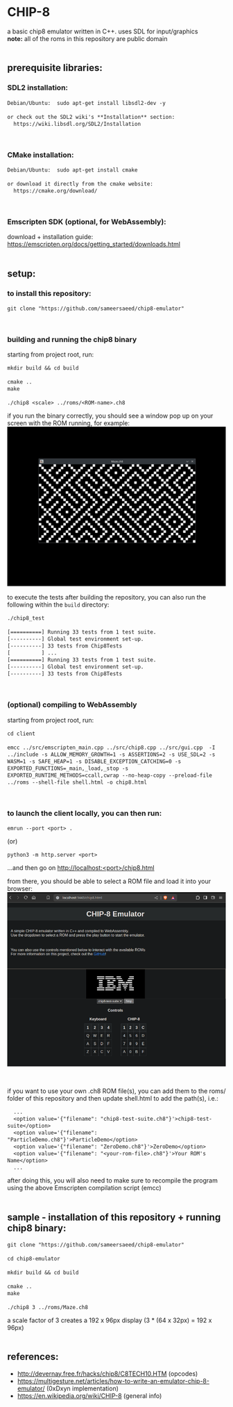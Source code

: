 # CHIP-8

a basic chip8 emulator written in C++. uses SDL for input/graphics
<br>
**note:** all of the roms in this repository are public domain
<br><br>



## **prerequisite libraries:**

### SDL2 installation:
```console
Debian/Ubuntu:  sudo apt-get install libsdl2-dev -y
  
or check out the SDL2 wiki's **Installation** section:
  https://wiki.libsdl.org/SDL2/Installation        
```
<br>

### CMake installation:
```console
Debian/Ubuntu:  sudo apt-get install cmake
  
or download it directly from the cmake website:
  https://cmake.org/download/
```
<br>

### Emscripten SDK (optional, for WebAssembly):
download + installation guide:
https://emscripten.org/docs/getting_started/downloads.html
<br><br>




## **setup:**
### to install this repository:
```console
git clone "https://github.com/sameersaeed/chip8-emulator"
```
<br>


### building and running the chip8 binary
starting from project root, run:

```console
mkdir build && cd build

cmake ..
make

./chip8 <scale> ../roms/<ROM-name>.ch8
```
if you run the binary correctly, you should see a window pop up on your screen with the ROM running, for example:<br>
<img width="714" alt="Screenshot 2024-06-21 at 7 25 51 PM" src="imgs/bin.png">

to execute the tests after building the repository, you can also run the following within the `build` directory:
```console
./chip8_test

[==========] Running 33 tests from 1 test suite.
[----------] Global test environment set-up.
[----------] 33 tests from Chip8Tests
[          ] ...
[==========] Running 33 tests from 1 test suite.
[----------] Global test environment set-up.
[----------] 33 tests from Chip8Tests
```

<br>


### (optional) compiling to WebAssembly

starting from project root, run:

```console
cd client

emcc ../src/emscripten_main.cpp ../src/chip8.cpp ../src/gui.cpp  -I ../include -s ALLOW_MEMORY_GROWTH=1 -s ASSERTIONS=2 -s USE_SDL=2 -s WASM=1 -s SAFE_HEAP=1 -s DISABLE_EXCEPTION_CATCHING=0 -s EXPORTED_FUNCTIONS=_main,_load,_stop -s EXPORTED_RUNTIME_METHODS=ccall,cwrap --no-heap-copy --preload-file ../roms --shell-file shell.html -o chip8.html
```
<br>


### to launch the client locally, you can then run:

```console
emrun --port <port> .
```
(or)
```console
python3 -m http.server <port>
```
...and then go on [http://localhost:&lt;port&gt;/chip8.html](https://github.com/sameersaeed/chip8-emulator)

from there, you should be able to select a ROM file and load it into your browser:
<img width="714" alt="Screenshot 2024-06-21 at 7 25 51 PM" src="imgs/webasm.png">

<br>

if you want to use your own .ch8 ROM file(s), you can add them to the roms/ folder of this repository and then update shell.html to add the path(s), i.e.:
```console
  ...
  <option value='{"filename": "chip8-test-suite.ch8"}'>chip8-test-suite</option>
  <option value='{"filename": "ParticleDemo.ch8"}'>ParticleDemo</option>
  <option value='{"filename": "ZeroDemo.ch8"}'>ZeroDemo</option>
  <option value='{"filename": "<your-rom-file>.ch8"}'>Your ROM's Name</option>
  ...
```
after doing this, you will also need to make sure to recompile the program using the above Emscripten compilation script (emcc)
<br><br>



## **sample - installation of this repository + running chip8 binary:**
```console
git clone "https://github.com/sameersaeed/chip8-emulator" 

cd chip8-emulator

mkdir build && cd build

cmake .. 
make

./chip8 3 ../roms/Maze.ch8
```
a scale factor of 3 creates a 192 x 96px display (3 * (64 x 32px) = 192 x 96px)
<br><br>



## **references:**
 - http://devernay.free.fr/hacks/chip8/C8TECH10.HTM                                (opcodes)
 - https://multigesture.net/articles/how-to-write-an-emulator-chip-8-emulator/  (0xDxyn implementation)
 - https://en.wikipedia.org/wiki/CHIP-8                                            (general info)